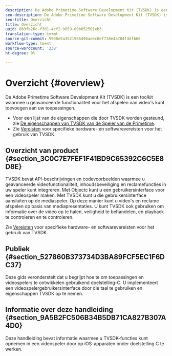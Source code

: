 ```yaml
---
description: De Adobe Primetime Software Development Kit (TVSDK) is een toolkit waarmee u geavanceerde functionaliteit voor het afspelen van video's kunt toevoegen aan uw toepassingen.
seo-description: De Adobe Primetime Software Development Kit (TVSDK) is een toolkit waarmee u geavanceerde functionaliteit voor het afspelen van video's kunt toevoegen aan uw toepassingen.
seo-title: Overzicht
title: Overzicht
uuid: 0b3fb26c-f3d1-4cf2-9859-89b052501eb3
translation-type: tm+mt
source-git-commit: 5908e5a3521966496aeec0ef730e4a704fddfb68
workflow-type: tm+mt
source-wordcount: '238'
ht-degree: 0%

---
```



# Overzicht {#overview}

De Adobe Primetime Software Development Kit (TVSDK) is een toolkit waarmee u geavanceerde functionaliteit voor het afspelen van video&#39;s kunt toevoegen aan uw toepassingen.

* Voor een lijst van de eigenschappen die door TVSDK worden gesteund, zie [De eigenschappen van TVSDK van de Speler van de Primetime](../c-psdk-ios-1.4-overview/c-psdk-ios-1.4-overview-of-the-player.md).
* Zie [Vereisten](../c-psdk-ios-1.4-overview/c-psdk-ios-1.4-requirements.md) voor specifieke hardware- en softwarevereisten voor het gebruik van TVSDK.

## Overzicht van product {#section_3C0C7E7FEF1F41BD9C65392C6C5E8D8E}

TVSDK bevat API-beschrijvingen en codevoorbeelden waarmee u geavanceerde videofunctionaliteit, inhoudsbeveiliging en reclamefuncties in uw speler kunt integreren. Met Objectc kunt u een gebruikersinterface voor een videospeler maken. Met TVSDK kunt u die gebruikersinterface aansluiten op de mediaspeler. Op deze manier kunt u video&#39;s en reclame afspelen op basis van mediapresentaties. U kunt TVSDK ook gebruiken om informatie over de video op te halen, veiligheid te behandelen, en playback te controleren en te controleren.

Zie [Vereisten](../c-psdk-ios-1.4-overview/c-psdk-ios-1.4-requirements.md) voor specifieke hardware- en softwarevereisten voor het gebruik van TVSDK.

## Publiek {#section_527860B373734D3BA89FCF5EC1F6DC37}

Deze gids veronderstelt dat u begrijpt hoe te om toepassingen en videospelers te ontwikkelen gebruikend doelstelling-C. U implementeert een videospelergebruikersinterface door die taal te gebruiken en eigenschappen TVSDK op te nemen.

## Informatie over deze handleiding {#section_9A5B2FC506B34B5DB71CA827B307A4D0}

Deze handleiding bevat informatie waarmee u TVSDK-functies kunt opnemen in een videospeler door op iOS-apparaten onder doelstelling C te werken.

